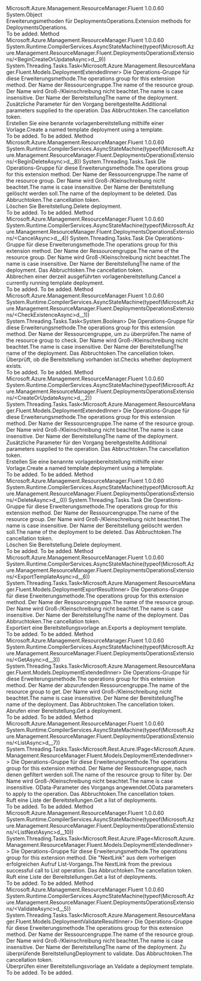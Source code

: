 <Type Name="DeploymentsOperationsExtensions" FullName="Microsoft.Azure.Management.ResourceManager.Fluent.DeploymentsOperationsExtensions">
  <TypeSignature Language="C#" Value="public static class DeploymentsOperationsExtensions" />
  <TypeSignature Language="ILAsm" Value=".class public auto ansi abstract sealed beforefieldinit DeploymentsOperationsExtensions extends System.Object" />
  <TypeSignature Language="DocId" Value="T:Microsoft.Azure.Management.ResourceManager.Fluent.DeploymentsOperationsExtensions" />
  <TypeSignature Language="VB.NET" Value="Public Module DeploymentsOperationsExtensions" />
  <TypeSignature Language="F#" Value="type DeploymentsOperationsExtensions = class" />
  <AssemblyInfo>
    <AssemblyName>Microsoft.Azure.Management.ResourceManager.Fluent</AssemblyName>
    <AssemblyVersion>1.0.0.60</AssemblyVersion>
  </AssemblyInfo>
  <Base>
    <BaseTypeName>System.Object</BaseTypeName>
  </Base>
  <Interfaces />
  <Docs>
    <summary>
            <span data-ttu-id="9c6a7-101">Erweiterungsmethoden für DeploymentsOperations.</span><span class="sxs-lookup"><span data-stu-id="9c6a7-101">Extension methods for DeploymentsOperations.</span></span>
            </summary>
    <remarks>To be added.</remarks>
  </Docs>
  <Members>
    <Member MemberName="BeginCreateOrUpdateAsync">
      <MemberSignature Language="C#" Value="public static System.Threading.Tasks.Task&lt;Microsoft.Azure.Management.ResourceManager.Fluent.Models.DeploymentExtendedInner&gt; BeginCreateOrUpdateAsync (this Microsoft.Azure.Management.ResourceManager.Fluent.IDeploymentsOperations operations, string resourceGroupName, string deploymentName, Microsoft.Azure.Management.ResourceManager.Fluent.Models.DeploymentInner parameters, System.Threading.CancellationToken cancellationToken = null);" />
      <MemberSignature Language="ILAsm" Value=".method public static hidebysig class System.Threading.Tasks.Task`1&lt;class Microsoft.Azure.Management.ResourceManager.Fluent.Models.DeploymentExtendedInner&gt; BeginCreateOrUpdateAsync(class Microsoft.Azure.Management.ResourceManager.Fluent.IDeploymentsOperations operations, string resourceGroupName, string deploymentName, class Microsoft.Azure.Management.ResourceManager.Fluent.Models.DeploymentInner parameters, valuetype System.Threading.CancellationToken cancellationToken) cil managed" />
      <MemberSignature Language="DocId" Value="M:Microsoft.Azure.Management.ResourceManager.Fluent.DeploymentsOperationsExtensions.BeginCreateOrUpdateAsync(Microsoft.Azure.Management.ResourceManager.Fluent.IDeploymentsOperations,System.String,System.String,Microsoft.Azure.Management.ResourceManager.Fluent.Models.DeploymentInner,System.Threading.CancellationToken)" />
      <MemberSignature Language="F#" Value="static member BeginCreateOrUpdateAsync : Microsoft.Azure.Management.ResourceManager.Fluent.IDeploymentsOperations * string * string * Microsoft.Azure.Management.ResourceManager.Fluent.Models.DeploymentInner * System.Threading.CancellationToken -&gt; System.Threading.Tasks.Task&lt;Microsoft.Azure.Management.ResourceManager.Fluent.Models.DeploymentExtendedInner&gt;" Usage="Microsoft.Azure.Management.ResourceManager.Fluent.DeploymentsOperationsExtensions.BeginCreateOrUpdateAsync (operations, resourceGroupName, deploymentName, parameters, cancellationToken)" />
      <MemberType>Method</MemberType>
      <AssemblyInfo>
        <AssemblyName>Microsoft.Azure.Management.ResourceManager.Fluent</AssemblyName>
        <AssemblyVersion>1.0.0.60</AssemblyVersion>
      </AssemblyInfo>
      <Attributes>
        <Attribute>
          <AttributeName>System.Runtime.CompilerServices.AsyncStateMachine(typeof(Microsoft.Azure.Management.ResourceManager.Fluent.DeploymentsOperationsExtensions/&lt;BeginCreateOrUpdateAsync&gt;d__9))</AttributeName>
        </Attribute>
      </Attributes>
      <ReturnValue>
        <ReturnType>System.Threading.Tasks.Task&lt;Microsoft.Azure.Management.ResourceManager.Fluent.Models.DeploymentExtendedInner&gt;</ReturnType>
      </ReturnValue>
      <Parameters>
        <Parameter Name="operations" Type="Microsoft.Azure.Management.ResourceManager.Fluent.IDeploymentsOperations" RefType="this" />
        <Parameter Name="resourceGroupName" Type="System.String" />
        <Parameter Name="deploymentName" Type="System.String" />
        <Parameter Name="parameters" Type="Microsoft.Azure.Management.ResourceManager.Fluent.Models.DeploymentInner" />
        <Parameter Name="cancellationToken" Type="System.Threading.CancellationToken" />
      </Parameters>
      <Docs>
        <param name="operations">
            <span data-ttu-id="9c6a7-102">Die Operations-Gruppe für diese Erweiterungsmethode.</span><span class="sxs-lookup"><span data-stu-id="9c6a7-102">The operations group for this extension method.</span></span>
            </param>
        <param name="resourceGroupName">
            <span data-ttu-id="9c6a7-103">Der Name der Ressourcengruppe.</span><span class="sxs-lookup"><span data-stu-id="9c6a7-103">The name of the resource group.</span></span> <span data-ttu-id="9c6a7-104">Der Name wird Groß-/Kleinschreibung nicht beachtet.</span><span class="sxs-lookup"><span data-stu-id="9c6a7-104">The name is case insensitive.</span></span>
            </param>
        <param name="deploymentName">
            <span data-ttu-id="9c6a7-105">Der Name der Bereitstellung</span><span class="sxs-lookup"><span data-stu-id="9c6a7-105">The name of the deployment.</span></span>
            </param>
        <param name="parameters">
            <span data-ttu-id="9c6a7-106">Zusätzliche Parameter für den Vorgang bereitgestellte.</span><span class="sxs-lookup"><span data-stu-id="9c6a7-106">Additional parameters supplied to the operation.</span></span>
            </param>
        <param name="cancellationToken">
            <span data-ttu-id="9c6a7-107">Das Abbruchtoken.</span><span class="sxs-lookup"><span data-stu-id="9c6a7-107">The cancellation token.</span></span>
            </param>
        <summary>
            <span data-ttu-id="9c6a7-108">Erstellen Sie eine benannte vorlagenbereitstellung mithilfe einer Vorlage.</span><span class="sxs-lookup"><span data-stu-id="9c6a7-108">Create a named template deployment using a template.</span></span>
            </summary>
        <returns>To be added.</returns>
        <remarks>To be added.</remarks>
      </Docs>
    </Member>
    <Member MemberName="BeginDeleteAsync">
      <MemberSignature Language="C#" Value="public static System.Threading.Tasks.Task BeginDeleteAsync (this Microsoft.Azure.Management.ResourceManager.Fluent.IDeploymentsOperations operations, string resourceGroupName, string deploymentName, System.Threading.CancellationToken cancellationToken = null);" />
      <MemberSignature Language="ILAsm" Value=".method public static hidebysig class System.Threading.Tasks.Task BeginDeleteAsync(class Microsoft.Azure.Management.ResourceManager.Fluent.IDeploymentsOperations operations, string resourceGroupName, string deploymentName, valuetype System.Threading.CancellationToken cancellationToken) cil managed" />
      <MemberSignature Language="DocId" Value="M:Microsoft.Azure.Management.ResourceManager.Fluent.DeploymentsOperationsExtensions.BeginDeleteAsync(Microsoft.Azure.Management.ResourceManager.Fluent.IDeploymentsOperations,System.String,System.String,System.Threading.CancellationToken)" />
      <MemberSignature Language="F#" Value="static member BeginDeleteAsync : Microsoft.Azure.Management.ResourceManager.Fluent.IDeploymentsOperations * string * string * System.Threading.CancellationToken -&gt; System.Threading.Tasks.Task" Usage="Microsoft.Azure.Management.ResourceManager.Fluent.DeploymentsOperationsExtensions.BeginDeleteAsync (operations, resourceGroupName, deploymentName, cancellationToken)" />
      <MemberType>Method</MemberType>
      <AssemblyInfo>
        <AssemblyName>Microsoft.Azure.Management.ResourceManager.Fluent</AssemblyName>
        <AssemblyVersion>1.0.0.60</AssemblyVersion>
      </AssemblyInfo>
      <Attributes>
        <Attribute>
          <AttributeName>System.Runtime.CompilerServices.AsyncStateMachine(typeof(Microsoft.Azure.Management.ResourceManager.Fluent.DeploymentsOperationsExtensions/&lt;BeginDeleteAsync&gt;d__8))</AttributeName>
        </Attribute>
      </Attributes>
      <ReturnValue>
        <ReturnType>System.Threading.Tasks.Task</ReturnType>
      </ReturnValue>
      <Parameters>
        <Parameter Name="operations" Type="Microsoft.Azure.Management.ResourceManager.Fluent.IDeploymentsOperations" RefType="this" />
        <Parameter Name="resourceGroupName" Type="System.String" />
        <Parameter Name="deploymentName" Type="System.String" />
        <Parameter Name="cancellationToken" Type="System.Threading.CancellationToken" />
      </Parameters>
      <Docs>
        <param name="operations">
            <span data-ttu-id="9c6a7-109">Die Operations-Gruppe für diese Erweiterungsmethode.</span><span class="sxs-lookup"><span data-stu-id="9c6a7-109">The operations group for this extension method.</span></span>
            </param>
        <param name="resourceGroupName">
            <span data-ttu-id="9c6a7-110">Der Name der Ressourcengruppe.</span><span class="sxs-lookup"><span data-stu-id="9c6a7-110">The name of the resource group.</span></span> <span data-ttu-id="9c6a7-111">Der Name wird Groß-/Kleinschreibung nicht beachtet.</span><span class="sxs-lookup"><span data-stu-id="9c6a7-111">The name is case insensitive.</span></span>
            </param>
        <param name="deploymentName">
            <span data-ttu-id="9c6a7-112">Der Name der Bereitstellung gelöscht werden soll.</span><span class="sxs-lookup"><span data-stu-id="9c6a7-112">The name of the deployment to be deleted.</span></span>
            </param>
        <param name="cancellationToken">
            <span data-ttu-id="9c6a7-113">Das Abbruchtoken.</span><span class="sxs-lookup"><span data-stu-id="9c6a7-113">The cancellation token.</span></span>
            </param>
        <summary>
            <span data-ttu-id="9c6a7-114">Löschen Sie Bereitstellung.</span><span class="sxs-lookup"><span data-stu-id="9c6a7-114">Delete deployment.</span></span>
            </summary>
        <returns>To be added.</returns>
        <remarks>To be added.</remarks>
      </Docs>
    </Member>
    <Member MemberName="CancelAsync">
      <MemberSignature Language="C#" Value="public static System.Threading.Tasks.Task CancelAsync (this Microsoft.Azure.Management.ResourceManager.Fluent.IDeploymentsOperations operations, string resourceGroupName, string deploymentName, System.Threading.CancellationToken cancellationToken = null);" />
      <MemberSignature Language="ILAsm" Value=".method public static hidebysig class System.Threading.Tasks.Task CancelAsync(class Microsoft.Azure.Management.ResourceManager.Fluent.IDeploymentsOperations operations, string resourceGroupName, string deploymentName, valuetype System.Threading.CancellationToken cancellationToken) cil managed" />
      <MemberSignature Language="DocId" Value="M:Microsoft.Azure.Management.ResourceManager.Fluent.DeploymentsOperationsExtensions.CancelAsync(Microsoft.Azure.Management.ResourceManager.Fluent.IDeploymentsOperations,System.String,System.String,System.Threading.CancellationToken)" />
      <MemberSignature Language="F#" Value="static member CancelAsync : Microsoft.Azure.Management.ResourceManager.Fluent.IDeploymentsOperations * string * string * System.Threading.CancellationToken -&gt; System.Threading.Tasks.Task" Usage="Microsoft.Azure.Management.ResourceManager.Fluent.DeploymentsOperationsExtensions.CancelAsync (operations, resourceGroupName, deploymentName, cancellationToken)" />
      <MemberType>Method</MemberType>
      <AssemblyInfo>
        <AssemblyName>Microsoft.Azure.Management.ResourceManager.Fluent</AssemblyName>
        <AssemblyVersion>1.0.0.60</AssemblyVersion>
      </AssemblyInfo>
      <Attributes>
        <Attribute>
          <AttributeName>System.Runtime.CompilerServices.AsyncStateMachine(typeof(Microsoft.Azure.Management.ResourceManager.Fluent.DeploymentsOperationsExtensions/&lt;CancelAsync&gt;d__4))</AttributeName>
        </Attribute>
      </Attributes>
      <ReturnValue>
        <ReturnType>System.Threading.Tasks.Task</ReturnType>
      </ReturnValue>
      <Parameters>
        <Parameter Name="operations" Type="Microsoft.Azure.Management.ResourceManager.Fluent.IDeploymentsOperations" RefType="this" />
        <Parameter Name="resourceGroupName" Type="System.String" />
        <Parameter Name="deploymentName" Type="System.String" />
        <Parameter Name="cancellationToken" Type="System.Threading.CancellationToken" />
      </Parameters>
      <Docs>
        <param name="operations">
            <span data-ttu-id="9c6a7-115">Die Operations-Gruppe für diese Erweiterungsmethode.</span><span class="sxs-lookup"><span data-stu-id="9c6a7-115">The operations group for this extension method.</span></span>
            </param>
        <param name="resourceGroupName">
            <span data-ttu-id="9c6a7-116">Der Name der Ressourcengruppe.</span><span class="sxs-lookup"><span data-stu-id="9c6a7-116">The name of the resource group.</span></span> <span data-ttu-id="9c6a7-117">Der Name wird Groß-/Kleinschreibung nicht beachtet.</span><span class="sxs-lookup"><span data-stu-id="9c6a7-117">The name is case insensitive.</span></span>
            </param>
        <param name="deploymentName">
            <span data-ttu-id="9c6a7-118">Der Name der Bereitstellung</span><span class="sxs-lookup"><span data-stu-id="9c6a7-118">The name of the deployment.</span></span>
            </param>
        <param name="cancellationToken">
            <span data-ttu-id="9c6a7-119">Das Abbruchtoken.</span><span class="sxs-lookup"><span data-stu-id="9c6a7-119">The cancellation token.</span></span>
            </param>
        <summary>
            <span data-ttu-id="9c6a7-120">Abbrechen einer derzeit ausgeführten vorlagenbereitstellung.</span><span class="sxs-lookup"><span data-stu-id="9c6a7-120">Cancel a currently running template deployment.</span></span>
            </summary>
        <returns>To be added.</returns>
        <remarks>To be added.</remarks>
      </Docs>
    </Member>
    <Member MemberName="CheckExistenceAsync">
      <MemberSignature Language="C#" Value="public static System.Threading.Tasks.Task&lt;bool&gt; CheckExistenceAsync (this Microsoft.Azure.Management.ResourceManager.Fluent.IDeploymentsOperations operations, string resourceGroupName, string deploymentName, System.Threading.CancellationToken cancellationToken = null);" />
      <MemberSignature Language="ILAsm" Value=".method public static hidebysig class System.Threading.Tasks.Task`1&lt;bool&gt; CheckExistenceAsync(class Microsoft.Azure.Management.ResourceManager.Fluent.IDeploymentsOperations operations, string resourceGroupName, string deploymentName, valuetype System.Threading.CancellationToken cancellationToken) cil managed" />
      <MemberSignature Language="DocId" Value="M:Microsoft.Azure.Management.ResourceManager.Fluent.DeploymentsOperationsExtensions.CheckExistenceAsync(Microsoft.Azure.Management.ResourceManager.Fluent.IDeploymentsOperations,System.String,System.String,System.Threading.CancellationToken)" />
      <MemberSignature Language="F#" Value="static member CheckExistenceAsync : Microsoft.Azure.Management.ResourceManager.Fluent.IDeploymentsOperations * string * string * System.Threading.CancellationToken -&gt; System.Threading.Tasks.Task&lt;bool&gt;" Usage="Microsoft.Azure.Management.ResourceManager.Fluent.DeploymentsOperationsExtensions.CheckExistenceAsync (operations, resourceGroupName, deploymentName, cancellationToken)" />
      <MemberType>Method</MemberType>
      <AssemblyInfo>
        <AssemblyName>Microsoft.Azure.Management.ResourceManager.Fluent</AssemblyName>
        <AssemblyVersion>1.0.0.60</AssemblyVersion>
      </AssemblyInfo>
      <Attributes>
        <Attribute>
          <AttributeName>System.Runtime.CompilerServices.AsyncStateMachine(typeof(Microsoft.Azure.Management.ResourceManager.Fluent.DeploymentsOperationsExtensions/&lt;CheckExistenceAsync&gt;d__1))</AttributeName>
        </Attribute>
      </Attributes>
      <ReturnValue>
        <ReturnType>System.Threading.Tasks.Task&lt;System.Boolean&gt;</ReturnType>
      </ReturnValue>
      <Parameters>
        <Parameter Name="operations" Type="Microsoft.Azure.Management.ResourceManager.Fluent.IDeploymentsOperations" RefType="this" />
        <Parameter Name="resourceGroupName" Type="System.String" />
        <Parameter Name="deploymentName" Type="System.String" />
        <Parameter Name="cancellationToken" Type="System.Threading.CancellationToken" />
      </Parameters>
      <Docs>
        <param name="operations">
            <span data-ttu-id="9c6a7-121">Die Operations-Gruppe für diese Erweiterungsmethode.</span><span class="sxs-lookup"><span data-stu-id="9c6a7-121">The operations group for this extension method.</span></span>
            </param>
        <param name="resourceGroupName">
            <span data-ttu-id="9c6a7-122">Der Name der Ressourcengruppe, um zu überprüfen.</span><span class="sxs-lookup"><span data-stu-id="9c6a7-122">The name of the resource group to check.</span></span> <span data-ttu-id="9c6a7-123">Der Name wird Groß-/Kleinschreibung nicht beachtet.</span><span class="sxs-lookup"><span data-stu-id="9c6a7-123">The name is case insensitive.</span></span>
            </param>
        <param name="deploymentName">
            <span data-ttu-id="9c6a7-124">Der Name der Bereitstellung</span><span class="sxs-lookup"><span data-stu-id="9c6a7-124">The name of the deployment.</span></span>
            </param>
        <param name="cancellationToken">
            <span data-ttu-id="9c6a7-125">Das Abbruchtoken.</span><span class="sxs-lookup"><span data-stu-id="9c6a7-125">The cancellation token.</span></span>
            </param>
        <summary>
            <span data-ttu-id="9c6a7-126">Überprüft, ob die Bereitstellung vorhanden ist.</span><span class="sxs-lookup"><span data-stu-id="9c6a7-126">Checks whether deployment exists.</span></span>
            </summary>
        <returns>To be added.</returns>
        <remarks>To be added.</remarks>
      </Docs>
    </Member>
    <Member MemberName="CreateOrUpdateAsync">
      <MemberSignature Language="C#" Value="public static System.Threading.Tasks.Task&lt;Microsoft.Azure.Management.ResourceManager.Fluent.Models.DeploymentExtendedInner&gt; CreateOrUpdateAsync (this Microsoft.Azure.Management.ResourceManager.Fluent.IDeploymentsOperations operations, string resourceGroupName, string deploymentName, Microsoft.Azure.Management.ResourceManager.Fluent.Models.DeploymentInner parameters, System.Threading.CancellationToken cancellationToken = null);" />
      <MemberSignature Language="ILAsm" Value=".method public static hidebysig class System.Threading.Tasks.Task`1&lt;class Microsoft.Azure.Management.ResourceManager.Fluent.Models.DeploymentExtendedInner&gt; CreateOrUpdateAsync(class Microsoft.Azure.Management.ResourceManager.Fluent.IDeploymentsOperations operations, string resourceGroupName, string deploymentName, class Microsoft.Azure.Management.ResourceManager.Fluent.Models.DeploymentInner parameters, valuetype System.Threading.CancellationToken cancellationToken) cil managed" />
      <MemberSignature Language="DocId" Value="M:Microsoft.Azure.Management.ResourceManager.Fluent.DeploymentsOperationsExtensions.CreateOrUpdateAsync(Microsoft.Azure.Management.ResourceManager.Fluent.IDeploymentsOperations,System.String,System.String,Microsoft.Azure.Management.ResourceManager.Fluent.Models.DeploymentInner,System.Threading.CancellationToken)" />
      <MemberSignature Language="F#" Value="static member CreateOrUpdateAsync : Microsoft.Azure.Management.ResourceManager.Fluent.IDeploymentsOperations * string * string * Microsoft.Azure.Management.ResourceManager.Fluent.Models.DeploymentInner * System.Threading.CancellationToken -&gt; System.Threading.Tasks.Task&lt;Microsoft.Azure.Management.ResourceManager.Fluent.Models.DeploymentExtendedInner&gt;" Usage="Microsoft.Azure.Management.ResourceManager.Fluent.DeploymentsOperationsExtensions.CreateOrUpdateAsync (operations, resourceGroupName, deploymentName, parameters, cancellationToken)" />
      <MemberType>Method</MemberType>
      <AssemblyInfo>
        <AssemblyName>Microsoft.Azure.Management.ResourceManager.Fluent</AssemblyName>
        <AssemblyVersion>1.0.0.60</AssemblyVersion>
      </AssemblyInfo>
      <Attributes>
        <Attribute>
          <AttributeName>System.Runtime.CompilerServices.AsyncStateMachine(typeof(Microsoft.Azure.Management.ResourceManager.Fluent.DeploymentsOperationsExtensions/&lt;CreateOrUpdateAsync&gt;d__2))</AttributeName>
        </Attribute>
      </Attributes>
      <ReturnValue>
        <ReturnType>System.Threading.Tasks.Task&lt;Microsoft.Azure.Management.ResourceManager.Fluent.Models.DeploymentExtendedInner&gt;</ReturnType>
      </ReturnValue>
      <Parameters>
        <Parameter Name="operations" Type="Microsoft.Azure.Management.ResourceManager.Fluent.IDeploymentsOperations" RefType="this" />
        <Parameter Name="resourceGroupName" Type="System.String" />
        <Parameter Name="deploymentName" Type="System.String" />
        <Parameter Name="parameters" Type="Microsoft.Azure.Management.ResourceManager.Fluent.Models.DeploymentInner" />
        <Parameter Name="cancellationToken" Type="System.Threading.CancellationToken" />
      </Parameters>
      <Docs>
        <param name="operations">
            <span data-ttu-id="9c6a7-127">Die Operations-Gruppe für diese Erweiterungsmethode.</span><span class="sxs-lookup"><span data-stu-id="9c6a7-127">The operations group for this extension method.</span></span>
            </param>
        <param name="resourceGroupName">
            <span data-ttu-id="9c6a7-128">Der Name der Ressourcengruppe.</span><span class="sxs-lookup"><span data-stu-id="9c6a7-128">The name of the resource group.</span></span> <span data-ttu-id="9c6a7-129">Der Name wird Groß-/Kleinschreibung nicht beachtet.</span><span class="sxs-lookup"><span data-stu-id="9c6a7-129">The name is case insensitive.</span></span>
            </param>
        <param name="deploymentName">
            <span data-ttu-id="9c6a7-130">Der Name der Bereitstellung</span><span class="sxs-lookup"><span data-stu-id="9c6a7-130">The name of the deployment.</span></span>
            </param>
        <param name="parameters">
            <span data-ttu-id="9c6a7-131">Zusätzliche Parameter für den Vorgang bereitgestellte.</span><span class="sxs-lookup"><span data-stu-id="9c6a7-131">Additional parameters supplied to the operation.</span></span>
            </param>
        <param name="cancellationToken">
            <span data-ttu-id="9c6a7-132">Das Abbruchtoken.</span><span class="sxs-lookup"><span data-stu-id="9c6a7-132">The cancellation token.</span></span>
            </param>
        <summary>
            <span data-ttu-id="9c6a7-133">Erstellen Sie eine benannte vorlagenbereitstellung mithilfe einer Vorlage.</span><span class="sxs-lookup"><span data-stu-id="9c6a7-133">Create a named template deployment using a template.</span></span>
            </summary>
        <returns>To be added.</returns>
        <remarks>To be added.</remarks>
      </Docs>
    </Member>
    <Member MemberName="DeleteAsync">
      <MemberSignature Language="C#" Value="public static System.Threading.Tasks.Task DeleteAsync (this Microsoft.Azure.Management.ResourceManager.Fluent.IDeploymentsOperations operations, string resourceGroupName, string deploymentName, System.Threading.CancellationToken cancellationToken = null);" />
      <MemberSignature Language="ILAsm" Value=".method public static hidebysig class System.Threading.Tasks.Task DeleteAsync(class Microsoft.Azure.Management.ResourceManager.Fluent.IDeploymentsOperations operations, string resourceGroupName, string deploymentName, valuetype System.Threading.CancellationToken cancellationToken) cil managed" />
      <MemberSignature Language="DocId" Value="M:Microsoft.Azure.Management.ResourceManager.Fluent.DeploymentsOperationsExtensions.DeleteAsync(Microsoft.Azure.Management.ResourceManager.Fluent.IDeploymentsOperations,System.String,System.String,System.Threading.CancellationToken)" />
      <MemberSignature Language="F#" Value="static member DeleteAsync : Microsoft.Azure.Management.ResourceManager.Fluent.IDeploymentsOperations * string * string * System.Threading.CancellationToken -&gt; System.Threading.Tasks.Task" Usage="Microsoft.Azure.Management.ResourceManager.Fluent.DeploymentsOperationsExtensions.DeleteAsync (operations, resourceGroupName, deploymentName, cancellationToken)" />
      <MemberType>Method</MemberType>
      <AssemblyInfo>
        <AssemblyName>Microsoft.Azure.Management.ResourceManager.Fluent</AssemblyName>
        <AssemblyVersion>1.0.0.60</AssemblyVersion>
      </AssemblyInfo>
      <Attributes>
        <Attribute>
          <AttributeName>System.Runtime.CompilerServices.AsyncStateMachine(typeof(Microsoft.Azure.Management.ResourceManager.Fluent.DeploymentsOperationsExtensions/&lt;DeleteAsync&gt;d__0))</AttributeName>
        </Attribute>
      </Attributes>
      <ReturnValue>
        <ReturnType>System.Threading.Tasks.Task</ReturnType>
      </ReturnValue>
      <Parameters>
        <Parameter Name="operations" Type="Microsoft.Azure.Management.ResourceManager.Fluent.IDeploymentsOperations" RefType="this" />
        <Parameter Name="resourceGroupName" Type="System.String" />
        <Parameter Name="deploymentName" Type="System.String" />
        <Parameter Name="cancellationToken" Type="System.Threading.CancellationToken" />
      </Parameters>
      <Docs>
        <param name="operations">
            <span data-ttu-id="9c6a7-134">Die Operations-Gruppe für diese Erweiterungsmethode.</span><span class="sxs-lookup"><span data-stu-id="9c6a7-134">The operations group for this extension method.</span></span>
            </param>
        <param name="resourceGroupName">
            <span data-ttu-id="9c6a7-135">Der Name der Ressourcengruppe.</span><span class="sxs-lookup"><span data-stu-id="9c6a7-135">The name of the resource group.</span></span> <span data-ttu-id="9c6a7-136">Der Name wird Groß-/Kleinschreibung nicht beachtet.</span><span class="sxs-lookup"><span data-stu-id="9c6a7-136">The name is case insensitive.</span></span>
            </param>
        <param name="deploymentName">
            <span data-ttu-id="9c6a7-137">Der Name der Bereitstellung gelöscht werden soll.</span><span class="sxs-lookup"><span data-stu-id="9c6a7-137">The name of the deployment to be deleted.</span></span>
            </param>
        <param name="cancellationToken">
            <span data-ttu-id="9c6a7-138">Das Abbruchtoken.</span><span class="sxs-lookup"><span data-stu-id="9c6a7-138">The cancellation token.</span></span>
            </param>
        <summary>
            <span data-ttu-id="9c6a7-139">Löschen Sie Bereitstellung.</span><span class="sxs-lookup"><span data-stu-id="9c6a7-139">Delete deployment.</span></span>
            </summary>
        <returns>To be added.</returns>
        <remarks>To be added.</remarks>
      </Docs>
    </Member>
    <Member MemberName="ExportTemplateAsync">
      <MemberSignature Language="C#" Value="public static System.Threading.Tasks.Task&lt;Microsoft.Azure.Management.ResourceManager.Fluent.Models.DeploymentExportResultInner&gt; ExportTemplateAsync (this Microsoft.Azure.Management.ResourceManager.Fluent.IDeploymentsOperations operations, string resourceGroupName, string deploymentName, System.Threading.CancellationToken cancellationToken = null);" />
      <MemberSignature Language="ILAsm" Value=".method public static hidebysig class System.Threading.Tasks.Task`1&lt;class Microsoft.Azure.Management.ResourceManager.Fluent.Models.DeploymentExportResultInner&gt; ExportTemplateAsync(class Microsoft.Azure.Management.ResourceManager.Fluent.IDeploymentsOperations operations, string resourceGroupName, string deploymentName, valuetype System.Threading.CancellationToken cancellationToken) cil managed" />
      <MemberSignature Language="DocId" Value="M:Microsoft.Azure.Management.ResourceManager.Fluent.DeploymentsOperationsExtensions.ExportTemplateAsync(Microsoft.Azure.Management.ResourceManager.Fluent.IDeploymentsOperations,System.String,System.String,System.Threading.CancellationToken)" />
      <MemberSignature Language="F#" Value="static member ExportTemplateAsync : Microsoft.Azure.Management.ResourceManager.Fluent.IDeploymentsOperations * string * string * System.Threading.CancellationToken -&gt; System.Threading.Tasks.Task&lt;Microsoft.Azure.Management.ResourceManager.Fluent.Models.DeploymentExportResultInner&gt;" Usage="Microsoft.Azure.Management.ResourceManager.Fluent.DeploymentsOperationsExtensions.ExportTemplateAsync (operations, resourceGroupName, deploymentName, cancellationToken)" />
      <MemberType>Method</MemberType>
      <AssemblyInfo>
        <AssemblyName>Microsoft.Azure.Management.ResourceManager.Fluent</AssemblyName>
        <AssemblyVersion>1.0.0.60</AssemblyVersion>
      </AssemblyInfo>
      <Attributes>
        <Attribute>
          <AttributeName>System.Runtime.CompilerServices.AsyncStateMachine(typeof(Microsoft.Azure.Management.ResourceManager.Fluent.DeploymentsOperationsExtensions/&lt;ExportTemplateAsync&gt;d__6))</AttributeName>
        </Attribute>
      </Attributes>
      <ReturnValue>
        <ReturnType>System.Threading.Tasks.Task&lt;Microsoft.Azure.Management.ResourceManager.Fluent.Models.DeploymentExportResultInner&gt;</ReturnType>
      </ReturnValue>
      <Parameters>
        <Parameter Name="operations" Type="Microsoft.Azure.Management.ResourceManager.Fluent.IDeploymentsOperations" RefType="this" />
        <Parameter Name="resourceGroupName" Type="System.String" />
        <Parameter Name="deploymentName" Type="System.String" />
        <Parameter Name="cancellationToken" Type="System.Threading.CancellationToken" />
      </Parameters>
      <Docs>
        <param name="operations">
            <span data-ttu-id="9c6a7-140">Die Operations-Gruppe für diese Erweiterungsmethode.</span><span class="sxs-lookup"><span data-stu-id="9c6a7-140">The operations group for this extension method.</span></span>
            </param>
        <param name="resourceGroupName">
            <span data-ttu-id="9c6a7-141">Der Name der Ressourcengruppe.</span><span class="sxs-lookup"><span data-stu-id="9c6a7-141">The name of the resource group.</span></span> <span data-ttu-id="9c6a7-142">Der Name wird Groß-/Kleinschreibung nicht beachtet.</span><span class="sxs-lookup"><span data-stu-id="9c6a7-142">The name is case insensitive.</span></span>
            </param>
        <param name="deploymentName">
            <span data-ttu-id="9c6a7-143">Der Name der Bereitstellung</span><span class="sxs-lookup"><span data-stu-id="9c6a7-143">The name of the deployment.</span></span>
            </param>
        <param name="cancellationToken">
            <span data-ttu-id="9c6a7-144">Das Abbruchtoken.</span><span class="sxs-lookup"><span data-stu-id="9c6a7-144">The cancellation token.</span></span>
            </param>
        <summary>
            <span data-ttu-id="9c6a7-145">Exportiert eine Bereitstellungsvorlage an.</span><span class="sxs-lookup"><span data-stu-id="9c6a7-145">Exports a deployment template.</span></span>
            </summary>
        <returns>To be added.</returns>
        <remarks>To be added.</remarks>
      </Docs>
    </Member>
    <Member MemberName="GetAsync">
      <MemberSignature Language="C#" Value="public static System.Threading.Tasks.Task&lt;Microsoft.Azure.Management.ResourceManager.Fluent.Models.DeploymentExtendedInner&gt; GetAsync (this Microsoft.Azure.Management.ResourceManager.Fluent.IDeploymentsOperations operations, string resourceGroupName, string deploymentName, System.Threading.CancellationToken cancellationToken = null);" />
      <MemberSignature Language="ILAsm" Value=".method public static hidebysig class System.Threading.Tasks.Task`1&lt;class Microsoft.Azure.Management.ResourceManager.Fluent.Models.DeploymentExtendedInner&gt; GetAsync(class Microsoft.Azure.Management.ResourceManager.Fluent.IDeploymentsOperations operations, string resourceGroupName, string deploymentName, valuetype System.Threading.CancellationToken cancellationToken) cil managed" />
      <MemberSignature Language="DocId" Value="M:Microsoft.Azure.Management.ResourceManager.Fluent.DeploymentsOperationsExtensions.GetAsync(Microsoft.Azure.Management.ResourceManager.Fluent.IDeploymentsOperations,System.String,System.String,System.Threading.CancellationToken)" />
      <MemberSignature Language="F#" Value="static member GetAsync : Microsoft.Azure.Management.ResourceManager.Fluent.IDeploymentsOperations * string * string * System.Threading.CancellationToken -&gt; System.Threading.Tasks.Task&lt;Microsoft.Azure.Management.ResourceManager.Fluent.Models.DeploymentExtendedInner&gt;" Usage="Microsoft.Azure.Management.ResourceManager.Fluent.DeploymentsOperationsExtensions.GetAsync (operations, resourceGroupName, deploymentName, cancellationToken)" />
      <MemberType>Method</MemberType>
      <AssemblyInfo>
        <AssemblyName>Microsoft.Azure.Management.ResourceManager.Fluent</AssemblyName>
        <AssemblyVersion>1.0.0.60</AssemblyVersion>
      </AssemblyInfo>
      <Attributes>
        <Attribute>
          <AttributeName>System.Runtime.CompilerServices.AsyncStateMachine(typeof(Microsoft.Azure.Management.ResourceManager.Fluent.DeploymentsOperationsExtensions/&lt;GetAsync&gt;d__3))</AttributeName>
        </Attribute>
      </Attributes>
      <ReturnValue>
        <ReturnType>System.Threading.Tasks.Task&lt;Microsoft.Azure.Management.ResourceManager.Fluent.Models.DeploymentExtendedInner&gt;</ReturnType>
      </ReturnValue>
      <Parameters>
        <Parameter Name="operations" Type="Microsoft.Azure.Management.ResourceManager.Fluent.IDeploymentsOperations" RefType="this" />
        <Parameter Name="resourceGroupName" Type="System.String" />
        <Parameter Name="deploymentName" Type="System.String" />
        <Parameter Name="cancellationToken" Type="System.Threading.CancellationToken" />
      </Parameters>
      <Docs>
        <param name="operations">
            <span data-ttu-id="9c6a7-146">Die Operations-Gruppe für diese Erweiterungsmethode.</span><span class="sxs-lookup"><span data-stu-id="9c6a7-146">The operations group for this extension method.</span></span>
            </param>
        <param name="resourceGroupName">
            <span data-ttu-id="9c6a7-147">Der Name der abzurufenden Ressourcengruppe.</span><span class="sxs-lookup"><span data-stu-id="9c6a7-147">The name of the resource group to get.</span></span> <span data-ttu-id="9c6a7-148">Der Name wird Groß-/Kleinschreibung nicht beachtet.</span><span class="sxs-lookup"><span data-stu-id="9c6a7-148">The name is case insensitive.</span></span>
            </param>
        <param name="deploymentName">
            <span data-ttu-id="9c6a7-149">Der Name der Bereitstellung</span><span class="sxs-lookup"><span data-stu-id="9c6a7-149">The name of the deployment.</span></span>
            </param>
        <param name="cancellationToken">
            <span data-ttu-id="9c6a7-150">Das Abbruchtoken.</span><span class="sxs-lookup"><span data-stu-id="9c6a7-150">The cancellation token.</span></span>
            </param>
        <summary>
            <span data-ttu-id="9c6a7-151">Abrufen einer Bereitstellung.</span><span class="sxs-lookup"><span data-stu-id="9c6a7-151">Get a deployment.</span></span>
            </summary>
        <returns>To be added.</returns>
        <remarks>To be added.</remarks>
      </Docs>
    </Member>
    <Member MemberName="ListAsync">
      <MemberSignature Language="C#" Value="public static System.Threading.Tasks.Task&lt;Microsoft.Rest.Azure.IPage&lt;Microsoft.Azure.Management.ResourceManager.Fluent.Models.DeploymentExtendedInner&gt;&gt; ListAsync (this Microsoft.Azure.Management.ResourceManager.Fluent.IDeploymentsOperations operations, string resourceGroupName, Microsoft.Rest.Azure.OData.ODataQuery&lt;Microsoft.Azure.Management.ResourceManager.Fluent.Models.DeploymentExtendedFilterInner&gt; odataQuery = null, System.Threading.CancellationToken cancellationToken = null);" />
      <MemberSignature Language="ILAsm" Value=".method public static hidebysig class System.Threading.Tasks.Task`1&lt;class Microsoft.Rest.Azure.IPage`1&lt;class Microsoft.Azure.Management.ResourceManager.Fluent.Models.DeploymentExtendedInner&gt;&gt; ListAsync(class Microsoft.Azure.Management.ResourceManager.Fluent.IDeploymentsOperations operations, string resourceGroupName, class Microsoft.Rest.Azure.OData.ODataQuery`1&lt;class Microsoft.Azure.Management.ResourceManager.Fluent.Models.DeploymentExtendedFilterInner&gt; odataQuery, valuetype System.Threading.CancellationToken cancellationToken) cil managed" />
      <MemberSignature Language="DocId" Value="M:Microsoft.Azure.Management.ResourceManager.Fluent.DeploymentsOperationsExtensions.ListAsync(Microsoft.Azure.Management.ResourceManager.Fluent.IDeploymentsOperations,System.String,Microsoft.Rest.Azure.OData.ODataQuery{Microsoft.Azure.Management.ResourceManager.Fluent.Models.DeploymentExtendedFilterInner},System.Threading.CancellationToken)" />
      <MemberSignature Language="F#" Value="static member ListAsync : Microsoft.Azure.Management.ResourceManager.Fluent.IDeploymentsOperations * string * Microsoft.Rest.Azure.OData.ODataQuery&lt;Microsoft.Azure.Management.ResourceManager.Fluent.Models.DeploymentExtendedFilterInner&gt; * System.Threading.CancellationToken -&gt; System.Threading.Tasks.Task&lt;Microsoft.Rest.Azure.IPage&lt;Microsoft.Azure.Management.ResourceManager.Fluent.Models.DeploymentExtendedInner&gt;&gt;" Usage="Microsoft.Azure.Management.ResourceManager.Fluent.DeploymentsOperationsExtensions.ListAsync (operations, resourceGroupName, odataQuery, cancellationToken)" />
      <MemberType>Method</MemberType>
      <AssemblyInfo>
        <AssemblyName>Microsoft.Azure.Management.ResourceManager.Fluent</AssemblyName>
        <AssemblyVersion>1.0.0.60</AssemblyVersion>
      </AssemblyInfo>
      <Attributes>
        <Attribute>
          <AttributeName>System.Runtime.CompilerServices.AsyncStateMachine(typeof(Microsoft.Azure.Management.ResourceManager.Fluent.DeploymentsOperationsExtensions/&lt;ListAsync&gt;d__7))</AttributeName>
        </Attribute>
      </Attributes>
      <ReturnValue>
        <ReturnType>System.Threading.Tasks.Task&lt;Microsoft.Rest.Azure.IPage&lt;Microsoft.Azure.Management.ResourceManager.Fluent.Models.DeploymentExtendedInner&gt;&gt;</ReturnType>
      </ReturnValue>
      <Parameters>
        <Parameter Name="operations" Type="Microsoft.Azure.Management.ResourceManager.Fluent.IDeploymentsOperations" RefType="this" />
        <Parameter Name="resourceGroupName" Type="System.String" />
        <Parameter Name="odataQuery" Type="Microsoft.Rest.Azure.OData.ODataQuery&lt;Microsoft.Azure.Management.ResourceManager.Fluent.Models.DeploymentExtendedFilterInner&gt;" />
        <Parameter Name="cancellationToken" Type="System.Threading.CancellationToken" />
      </Parameters>
      <Docs>
        <param name="operations">
            <span data-ttu-id="9c6a7-152">Die Operations-Gruppe für diese Erweiterungsmethode.</span><span class="sxs-lookup"><span data-stu-id="9c6a7-152">The operations group for this extension method.</span></span>
            </param>
        <param name="resourceGroupName">
            <span data-ttu-id="9c6a7-153">Der Name der Ressourcengruppe, nach denen gefiltert werden soll.</span><span class="sxs-lookup"><span data-stu-id="9c6a7-153">The name of the resource group to filter by.</span></span> <span data-ttu-id="9c6a7-154">Der Name wird Groß-/Kleinschreibung nicht beachtet.</span><span class="sxs-lookup"><span data-stu-id="9c6a7-154">The name is case insensitive.</span></span>
            </param>
        <param name="odataQuery">
            <span data-ttu-id="9c6a7-155">OData-Parameter des Vorgangs angewendet.</span><span class="sxs-lookup"><span data-stu-id="9c6a7-155">OData parameters to apply to the operation.</span></span>
            </param>
        <param name="cancellationToken">
            <span data-ttu-id="9c6a7-156">Das Abbruchtoken.</span><span class="sxs-lookup"><span data-stu-id="9c6a7-156">The cancellation token.</span></span>
            </param>
        <summary>
            <span data-ttu-id="9c6a7-157">Ruft eine Liste der Bereitstellungen.</span><span class="sxs-lookup"><span data-stu-id="9c6a7-157">Get a list of deployments.</span></span>
            </summary>
        <returns>To be added.</returns>
        <remarks>To be added.</remarks>
      </Docs>
    </Member>
    <Member MemberName="ListNextAsync">
      <MemberSignature Language="C#" Value="public static System.Threading.Tasks.Task&lt;Microsoft.Rest.Azure.IPage&lt;Microsoft.Azure.Management.ResourceManager.Fluent.Models.DeploymentExtendedInner&gt;&gt; ListNextAsync (this Microsoft.Azure.Management.ResourceManager.Fluent.IDeploymentsOperations operations, string nextPageLink, System.Threading.CancellationToken cancellationToken = null);" />
      <MemberSignature Language="ILAsm" Value=".method public static hidebysig class System.Threading.Tasks.Task`1&lt;class Microsoft.Rest.Azure.IPage`1&lt;class Microsoft.Azure.Management.ResourceManager.Fluent.Models.DeploymentExtendedInner&gt;&gt; ListNextAsync(class Microsoft.Azure.Management.ResourceManager.Fluent.IDeploymentsOperations operations, string nextPageLink, valuetype System.Threading.CancellationToken cancellationToken) cil managed" />
      <MemberSignature Language="DocId" Value="M:Microsoft.Azure.Management.ResourceManager.Fluent.DeploymentsOperationsExtensions.ListNextAsync(Microsoft.Azure.Management.ResourceManager.Fluent.IDeploymentsOperations,System.String,System.Threading.CancellationToken)" />
      <MemberSignature Language="F#" Value="static member ListNextAsync : Microsoft.Azure.Management.ResourceManager.Fluent.IDeploymentsOperations * string * System.Threading.CancellationToken -&gt; System.Threading.Tasks.Task&lt;Microsoft.Rest.Azure.IPage&lt;Microsoft.Azure.Management.ResourceManager.Fluent.Models.DeploymentExtendedInner&gt;&gt;" Usage="Microsoft.Azure.Management.ResourceManager.Fluent.DeploymentsOperationsExtensions.ListNextAsync (operations, nextPageLink, cancellationToken)" />
      <MemberType>Method</MemberType>
      <AssemblyInfo>
        <AssemblyName>Microsoft.Azure.Management.ResourceManager.Fluent</AssemblyName>
        <AssemblyVersion>1.0.0.60</AssemblyVersion>
      </AssemblyInfo>
      <Attributes>
        <Attribute>
          <AttributeName>System.Runtime.CompilerServices.AsyncStateMachine(typeof(Microsoft.Azure.Management.ResourceManager.Fluent.DeploymentsOperationsExtensions/&lt;ListNextAsync&gt;d__10))</AttributeName>
        </Attribute>
      </Attributes>
      <ReturnValue>
        <ReturnType>System.Threading.Tasks.Task&lt;Microsoft.Rest.Azure.IPage&lt;Microsoft.Azure.Management.ResourceManager.Fluent.Models.DeploymentExtendedInner&gt;&gt;</ReturnType>
      </ReturnValue>
      <Parameters>
        <Parameter Name="operations" Type="Microsoft.Azure.Management.ResourceManager.Fluent.IDeploymentsOperations" RefType="this" />
        <Parameter Name="nextPageLink" Type="System.String" />
        <Parameter Name="cancellationToken" Type="System.Threading.CancellationToken" />
      </Parameters>
      <Docs>
        <param name="operations">
            <span data-ttu-id="9c6a7-158">Die Operations-Gruppe für diese Erweiterungsmethode.</span><span class="sxs-lookup"><span data-stu-id="9c6a7-158">The operations group for this extension method.</span></span>
            </param>
        <param name="nextPageLink">
            <span data-ttu-id="9c6a7-159">Die "NextLink" aus dem vorherigen erfolgreichen Aufruf List-Vorgangs.</span><span class="sxs-lookup"><span data-stu-id="9c6a7-159">The NextLink from the previous successful call to List operation.</span></span>
            </param>
        <param name="cancellationToken">
            <span data-ttu-id="9c6a7-160">Das Abbruchtoken.</span><span class="sxs-lookup"><span data-stu-id="9c6a7-160">The cancellation token.</span></span>
            </param>
        <summary>
            <span data-ttu-id="9c6a7-161">Ruft eine Liste der Bereitstellungen.</span><span class="sxs-lookup"><span data-stu-id="9c6a7-161">Get a list of deployments.</span></span>
            </summary>
        <returns>To be added.</returns>
        <remarks>To be added.</remarks>
      </Docs>
    </Member>
    <Member MemberName="ValidateAsync">
      <MemberSignature Language="C#" Value="public static System.Threading.Tasks.Task&lt;Microsoft.Azure.Management.ResourceManager.Fluent.Models.DeploymentValidateResultInner&gt; ValidateAsync (this Microsoft.Azure.Management.ResourceManager.Fluent.IDeploymentsOperations operations, string resourceGroupName, string deploymentName, Microsoft.Azure.Management.ResourceManager.Fluent.Models.DeploymentInner parameters, System.Threading.CancellationToken cancellationToken = null);" />
      <MemberSignature Language="ILAsm" Value=".method public static hidebysig class System.Threading.Tasks.Task`1&lt;class Microsoft.Azure.Management.ResourceManager.Fluent.Models.DeploymentValidateResultInner&gt; ValidateAsync(class Microsoft.Azure.Management.ResourceManager.Fluent.IDeploymentsOperations operations, string resourceGroupName, string deploymentName, class Microsoft.Azure.Management.ResourceManager.Fluent.Models.DeploymentInner parameters, valuetype System.Threading.CancellationToken cancellationToken) cil managed" />
      <MemberSignature Language="DocId" Value="M:Microsoft.Azure.Management.ResourceManager.Fluent.DeploymentsOperationsExtensions.ValidateAsync(Microsoft.Azure.Management.ResourceManager.Fluent.IDeploymentsOperations,System.String,System.String,Microsoft.Azure.Management.ResourceManager.Fluent.Models.DeploymentInner,System.Threading.CancellationToken)" />
      <MemberSignature Language="F#" Value="static member ValidateAsync : Microsoft.Azure.Management.ResourceManager.Fluent.IDeploymentsOperations * string * string * Microsoft.Azure.Management.ResourceManager.Fluent.Models.DeploymentInner * System.Threading.CancellationToken -&gt; System.Threading.Tasks.Task&lt;Microsoft.Azure.Management.ResourceManager.Fluent.Models.DeploymentValidateResultInner&gt;" Usage="Microsoft.Azure.Management.ResourceManager.Fluent.DeploymentsOperationsExtensions.ValidateAsync (operations, resourceGroupName, deploymentName, parameters, cancellationToken)" />
      <MemberType>Method</MemberType>
      <AssemblyInfo>
        <AssemblyName>Microsoft.Azure.Management.ResourceManager.Fluent</AssemblyName>
        <AssemblyVersion>1.0.0.60</AssemblyVersion>
      </AssemblyInfo>
      <Attributes>
        <Attribute>
          <AttributeName>System.Runtime.CompilerServices.AsyncStateMachine(typeof(Microsoft.Azure.Management.ResourceManager.Fluent.DeploymentsOperationsExtensions/&lt;ValidateAsync&gt;d__5))</AttributeName>
        </Attribute>
      </Attributes>
      <ReturnValue>
        <ReturnType>System.Threading.Tasks.Task&lt;Microsoft.Azure.Management.ResourceManager.Fluent.Models.DeploymentValidateResultInner&gt;</ReturnType>
      </ReturnValue>
      <Parameters>
        <Parameter Name="operations" Type="Microsoft.Azure.Management.ResourceManager.Fluent.IDeploymentsOperations" RefType="this" />
        <Parameter Name="resourceGroupName" Type="System.String" />
        <Parameter Name="deploymentName" Type="System.String" />
        <Parameter Name="parameters" Type="Microsoft.Azure.Management.ResourceManager.Fluent.Models.DeploymentInner" />
        <Parameter Name="cancellationToken" Type="System.Threading.CancellationToken" />
      </Parameters>
      <Docs>
        <param name="operations">
            <span data-ttu-id="9c6a7-162">Die Operations-Gruppe für diese Erweiterungsmethode.</span><span class="sxs-lookup"><span data-stu-id="9c6a7-162">The operations group for this extension method.</span></span>
            </param>
        <param name="resourceGroupName">
            <span data-ttu-id="9c6a7-163">Der Name der Ressourcengruppe.</span><span class="sxs-lookup"><span data-stu-id="9c6a7-163">The name of the resource group.</span></span> <span data-ttu-id="9c6a7-164">Der Name wird Groß-/Kleinschreibung nicht beachtet.</span><span class="sxs-lookup"><span data-stu-id="9c6a7-164">The name is case insensitive.</span></span>
            </param>
        <param name="deploymentName">
            <span data-ttu-id="9c6a7-165">Der Name der Bereitstellung</span><span class="sxs-lookup"><span data-stu-id="9c6a7-165">The name of the deployment.</span></span>
            </param>
        <param name="parameters">
            <span data-ttu-id="9c6a7-166">Zu überprüfende Bereitstellung</span><span class="sxs-lookup"><span data-stu-id="9c6a7-166">Deployment to validate.</span></span>
            </param>
        <param name="cancellationToken">
            <span data-ttu-id="9c6a7-167">Das Abbruchtoken.</span><span class="sxs-lookup"><span data-stu-id="9c6a7-167">The cancellation token.</span></span>
            </param>
        <summary>
            <span data-ttu-id="9c6a7-168">Überprüfen einer Bereitstellungsvorlage an.</span><span class="sxs-lookup"><span data-stu-id="9c6a7-168">Validate a deployment template.</span></span>
            </summary>
        <returns>To be added.</returns>
        <remarks>To be added.</remarks>
      </Docs>
    </Member>
  </Members>
</Type>